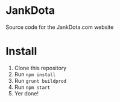 JankDota
============

Source code for the JankDota.com website

# Install

1. Clone this repository
2. Run `npm install`
3. Run `grunt buildprod`
4. Run `npm start`
5. Yer done!

